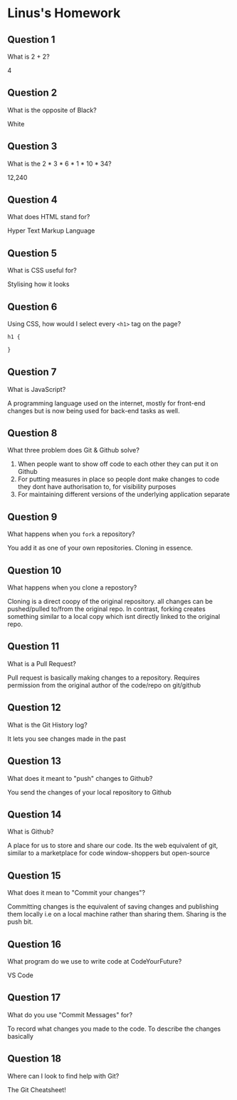# Linus's Homework

## Question 1

What is 2 + 2?

4

## Question 2

What is the opposite of Black?

White

## Question 3

What is the  2 * 3 * 6 * 1 * 10 * 34?

12,240

## Question 4 

What does HTML stand for?

Hyper Text Markup Language

## Question 5

What is CSS useful for?

Stylising how it looks
## Question 6

Using CSS, how would I select every `<h1>` tag on the page?

```css
h1 {

}
```

## Question 7

What is JavaScript?

A programming language used on the internet, mostly for front-end changes but is now being used for back-end tasks as well.

## Question 8

What three problem does Git & Github solve?

1. When people want to show off code to each other they can put it on Github
2. For putting measures in place so people dont make changes to code they dont have authorisation to, for visibility purposes
3. For maintaining different versions of the underlying application separate
## Question 9

What happens when you `fork` a repository?

You add it as one of your own repositories. Cloning in essence.

## Question 10 

What happens when you clone a repostory?

Cloning is a direct coopy of the original repository. all changes can be pushed/pulled to/from the original repo. 
In contrast, forking creates something similar to a local copy which isnt directly linked to the original repo.
## Question 11

What is a Pull Request?

Pull request is basically making changes to a repository. Requires permission from the original author of the code/repo on git/github
## Question 12

What is the Git History log?

It lets you see changes made in the past

## Question 13

What does it meant to "push" changes to Github?

You send the changes of your local repository to Github

## Question 14

What is Github?

A place for us to store and share our code. Its the web equivalent of git, similar to a marketplace for code window-shoppers but open-source

## Question 15

What does it mean to "Commit your changes"?

Committing changes is the equivalent of saving changes and publishing them locally i.e on a local machine rather than sharing them. Sharing is the push bit.
## Question 16

What program do we use to write code at CodeYourFuture?

VS Code

## Question 17

What do you use "Commit Messages" for?

To record what changes you made to the code. To describe the changes basically

## Question 18

Where can I look to find help with Git?

The Git Cheatsheet!
